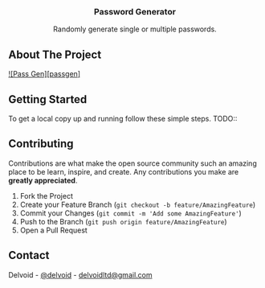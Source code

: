 
<!-- PROJECT LOGO -->
<br />
<p align="center">
  <h3 align="center">Password Generator</h3>
  <p align="center">
    Randomly generate single or multiple passwords.
    <br />
  </p>
</p>



<!-- ABOUT THE PROJECT -->
## About The Project


[![Pass Gen][passgen]](/passgen.png)
<!-- GETTING STARTED -->
## Getting Started

To get a local copy up and running follow these simple steps.
TODO::


<!-- CONTRIBUTING -->
## Contributing

Contributions are what make the open source community such an amazing place to be learn, inspire, and create. Any contributions you make are **greatly appreciated**.

1. Fork the Project
2. Create your Feature Branch (`git checkout -b feature/AmazingFeature`)
3. Commit your Changes (`git commit -m 'Add some AmazingFeature'`)
4. Push to the Branch (`git push origin feature/AmazingFeature`)
5. Open a Pull Request



<!-- CONTACT -->
## Contact

Delvoid - [@delvoid](https://twitter.com/delvoid) - delvoidltd@gmail.com
